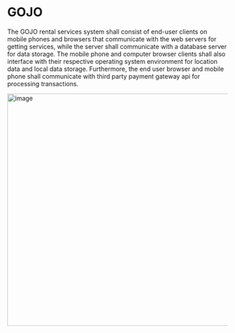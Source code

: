 # GOJO

The GOJO rental services system shall consist of end-user clients on mobile phones and browsers that communicate with the web servers for getting services, while the server shall communicate with a database server for data storage. The mobile phone and computer browser clients shall also interface with their respective operating system environment for location data and local data storage. Furthermore, the end user browser and mobile phone shall communicate with third party payment gateway api for processing transactions.

<img width="530" alt="image" src="https://github.com/user-attachments/assets/22de7228-5803-4225-abb1-66f28e095b77">

